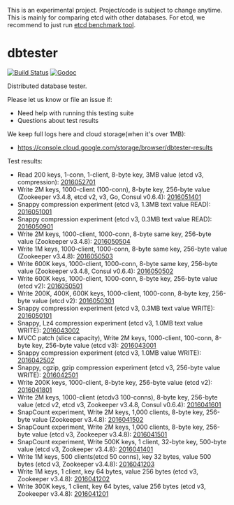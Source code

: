This is an experimental project. Project/code is subject to change anytime.
This is mainly for comparing etcd with other databases. For etcd, we recommend
to just run [etcd benchmark tool](https://github.com/coreos/etcd/tree/master/tools/benchmark).

# dbtester

[![Build Status](https://img.shields.io/travis/coreos/dbtester.svg?style=flat-square)][cistat] [![Godoc](http://img.shields.io/badge/go-documentation-blue.svg?style=flat-square)][dbtester-godoc]

Distributed database tester.

Please let us know or file an issue if:

- Need help with running this testing suite
- Questions about test results

We keep full logs here and cloud storage(when it's over 1MB):

- https://console.cloud.google.com/storage/browser/dbtester-results

Test results:

- Read 200 keys, 1-conn, 1-client, 8-byte key, 3MB value (etcd v3, compression): [2016052701](https://github.com/coreos/dbtester/tree/master/bench-results/2016052701/README.md)
- Write 2M keys, 1000-client (100-conn), 8-byte key, 256-byte value (Zookeeper v3.4.8, etcd v2, v3, Go, Consul v0.6.4): [2016051401](https://github.com/coreos/dbtester/tree/master/bench-results/2016051401/README.md)
- Snappy compression experiment (etcd v3, 1.3MB text value READ): [2016051001](https://github.com/coreos/dbtester/tree/master/bench-results/2016051001/README.md)
- Snappy compression experiment (etcd v3, 0.3MB text value READ): [2016050901](https://github.com/coreos/dbtester/tree/master/bench-results/2016050901/README.md)
- Write 2M keys, 1000-client, 1000-conn, 8-byte same key, 256-byte value (Zookeeper v3.4.8): [2016050504](https://github.com/coreos/dbtester/tree/master/bench-results/2016050504/README.md)
- Write 1M keys, 1000-client, 1000-conn, 8-byte same key, 256-byte value (Zookeeper v3.4.8): [2016050503](https://github.com/coreos/dbtester/tree/master/bench-results/2016050503/README.md)
- Write 600K keys, 1000-client, 1000-conn, 8-byte same key, 256-byte value (Zookeeper v3.4.8, Consul v0.6.4): [2016050502](https://github.com/coreos/dbtester/tree/master/bench-results/2016050502/README.md)
- Write 600K keys, 1000-client, 1000-conn, 8-byte key, 256-byte value (etcd v2): [2016050501](https://github.com/coreos/dbtester/tree/master/bench-results/2016050501/README.md)
- Write 200K, 400K, 600K keys, 1000-client, 1000-conn, 8-byte key, 256-byte value (etcd v2): [2016050301](https://github.com/coreos/dbtester/tree/master/bench-results/2016050301/README.md)
- Snappy compression experiment (etcd v3, 0.3MB text value WRITE): [2016050101](https://github.com/coreos/dbtester/tree/master/bench-results/2016050101/README.md)
- Snappy, Lz4 compression experiment (etcd v3, 1.0MB text value WRITE): [2016043002](https://github.com/coreos/dbtester/tree/master/bench-results/2016043002/README.md)
- MVCC patch (slice capacity), Write 2M keys, 1000-client, 100-conn, 8-byte key, 256-byte value (etcd v3): [2016043001](https://github.com/coreos/dbtester/tree/master/bench-results/2016043001/README.md)
- Snappy compression experiment (etcd v3, 1.0MB value WRITE): [2016042502](https://github.com/coreos/dbtester/tree/master/bench-results/2016042502/README.md)
- Snappy, cgzip, gzip compression experiment (etcd v3, 256-byte value WRITE): [2016042501](https://github.com/coreos/dbtester/tree/master/bench-results/2016042501/README.md)
- Write 200K keys, 1000-client, 8-byte key, 256-byte value (etcd v2): [2016041801](https://github.com/coreos/dbtester/tree/master/bench-results/2016041801/README.md)
- Write 2M keys, 1000-client (etcdv3 100-conns), 8-byte key, 256-byte value (etcd v2, etcd v3, Zookeeper v3.4.8, Consul v0.6.4): [2016041601](https://github.com/coreos/dbtester/tree/master/bench-results/2016041601/README.md)
- SnapCount experiment, Write 2M keys, 1,000 clients, 8-byte key, 256-byte value (Zookeeper v3.4.8): [2016041502](https://github.com/coreos/dbtester/tree/master/bench-results/2016041502/README.md)
- SnapCount experiment, Write 2M keys, 1,000 clients, 8-byte key, 256-byte value (etcd v3, Zookeeper v3.4.8): [2016041501](https://github.com/coreos/dbtester/tree/master/bench-results/2016041501/README.md)
- SnapCount experiment, Write 500K keys, 1 client, 32-byte key, 500-byte value (etcd v3, Zookeeper v3.4.8): [2016041401](https://github.com/coreos/dbtester/tree/master/bench-results/2016041401/README.md)
- Write 1M keys, 500 clients(etcd 50 conns), key 32 bytes, value 500 bytes (etcd v3, Zookeeper v3.4.8): [2016041203](https://github.com/coreos/dbtester/tree/master/bench-results/2016041203/README.md)
- Write 1M keys, 1 client, key 64 bytes, value 256 bytes (etcd v3, Zookeeper v3.4.8): [2016041202](https://github.com/coreos/dbtester/tree/master/bench-results/2016041202/README.md)
- Write 300K keys, 1 client, key 64 bytes, value 256 bytes (etcd v3, Zookeeper v3.4.8): [2016041201](https://github.com/coreos/dbtester/tree/master/bench-results/2016041201/README.md)

[cistat]: https://travis-ci.org/coreos/dbtester
[dbtester-godoc]: https://godoc.org/github.com/coreos/dbtester
